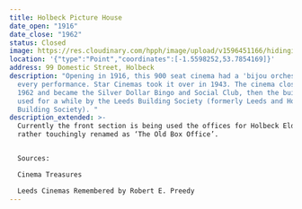```yaml
---
title: Holbeck Picture House
date_open: "1916"
date_close: "1962"
status: Closed
image: https://res.cloudinary.com/hpph/image/upload/v1596451166/hidinginplainsight/holbeckpicturehouse.svg
location: '{"type":"Point","coordinates":[-1.5598252,53.7854169]}'
address: 99 Domestic Street, Holbeck
description: "Opening in 1916, this 900 seat cinema had a 'bijou orchestra’ at
  every performance. Star Cinemas took it over in 1943. The cinema closed in in
  1962 and became the Silver Dollar Bingo and Social Club, then the building was
  used for a while by the Leeds Building Society (formerly Leeds and Holbeck
  Building Society). "
description_extended: >-
  Currently the front section is being used the offices for Holbeck Elderly Aid,
  rather touchingly renamed as ‘The Old Box Office’.


  Sources:

  Cinema Treasures

  Leeds Cinemas Remembered by Robert E. Preedy
---
```

